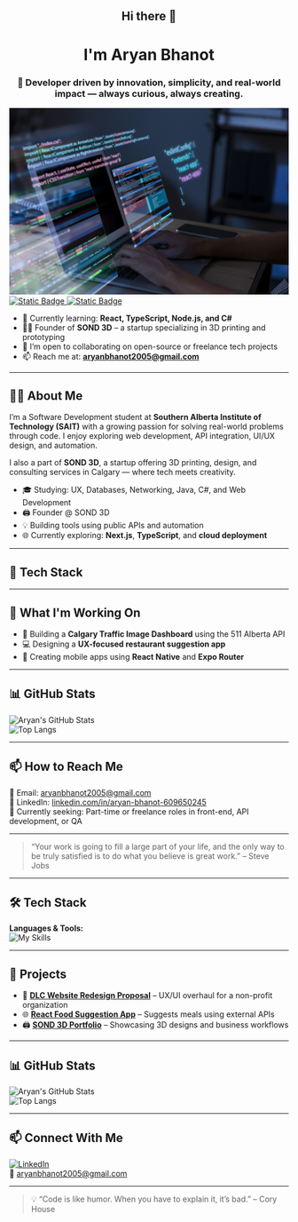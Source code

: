 <h2 align="center">Hi there 👋</h2>
<h1 align="center">I'm Aryan Bhanot</h1>
<h3 align="center">🚀 Developer driven by innovation, simplicity, and real-world impact — always curious, always creating.</h3>

![Cover Image](cover.jpg)
[![Static Badge](https://img.shields.io/badge/LinkedIn-Aryan%20Bhanot-%230A66C2?style=for-the-badge&logo=linkedin) ](https://www.linkedin.com/in/aryan-bhanot-609650245)
[![Static Badge](https://img.shields.io/badge/Email-aryanbhanot2005@gmail.com-%23D14836?style=for-the-badge&logo=gmail)](mailto:aryanbhanot2005@gmail.com)

  
- 🧠 Currently learning: **React, TypeScript, Node.js, and C#**
- 🧑‍🔧 Founder of **SOND 3D** – a startup specializing in 3D printing and prototyping
- 🤝 I’m open to collaborating on open-source or freelance tech projects
- 📫 Reach me at: **aryanbhanot2005@gmail.com**

---

## 👨‍💻 About Me

I’m a Software Development student at **Southern Alberta Institute of Technology (SAIT)** with a growing passion for solving real-world problems through code. I enjoy exploring web development, API integration, UI/UX design, and automation.

I also a part of **SOND 3D**, a startup offering 3D printing, design, and consulting services in Calgary — where tech meets creativity.

- 🎓 Studying: UX, Databases, Networking, Java, C#, and Web Development  
- 🖨️ Founder @ SOND 3D  
- 💡 Building tools using public APIs and automation  
- 🌐 Currently exploring: **Next.js**, **TypeScript**, and **cloud deployment**

---

## 🔧 Tech Stack
<!--
### Languages:
![Java](https://cdn.jsdelivr.net/gh/devicons/devicon/icons/java/java-original.svg)  
![Python](https://cdn.jsdelivr.net/gh/devicons/devicon/icons/python/python-original.svg)  
![JavaScript](https://cdn.jsdelivr.net/gh/devicons/devicon/icons/javascript/javascript-original.svg)  
![C#](https://cdn.jsdelivr.net/gh/devicons/devicon/icons/csharp/csharp-original.svg)  
![HTML5](https://cdn.jsdelivr.net/gh/devicons/devicon/icons/html5/html5-original.svg)  
![CSS3](https://cdn.jsdelivr.net/gh/devicons/devicon/icons/css3/css3-original.svg)

### Tools & Frameworks:
![React](https://cdn.jsdelivr.net/gh/devicons/devicon/icons/react/react-original.svg)  
![Node.js](https://cdn.jsdelivr.net/gh/devicons/devicon/icons/nodejs/nodejs-original.svg)  
![TailwindCSS](https://cdn.jsdelivr.net/gh/devicons/devicon/icons/tailwindcss/tailwindcss-plain.svg)  
![Bootstrap](https://cdn.jsdelivr.net/gh/devicons/devicon/icons/bootstrap/bootstrap-original.svg)

### Databases & Cloud:
![MySQL](https://cdn.jsdelivr.net/gh/devicons/devicon/icons/mysql/mysql-original.svg)  
![Firebase](https://cdn.jsdelivr.net/gh/devicons/devicon/icons/firebase/firebase-plain.svg)  
![GitHub](https://cdn.jsdelivr.net/gh/devicons/devicon/icons/github/github-original.svg)  
![Vercel](https://cdn.jsdelivr.net/gh/devicons/devicon/icons/vercel/vercel-original.svg)
-->
---

## 🧠 What I'm Working On

- 🚦 Building a **Calgary Traffic Image Dashboard** using the 511 Alberta API  
- 💻 Designing a **UX-focused restaurant suggestion app**  
- 📱 Creating mobile apps using **React Native** and **Expo Router**

---

## 📊 GitHub Stats

![Aryan's GitHub Stats](https://github-readme-stats.vercel.app/api?username=aryanbhanot&show_icons=true&theme=tokyonight)  
![Top Langs](https://github-readme-stats.vercel.app/api/top-langs/?username=aryanbhanot&layout=compact&theme=tokyonight)

---

## 📫 How to Reach Me

📧 Email: [aryanbhanot2005@gmail.com](mailto:aryanbhanot2005@gmail.com)  
🔗 LinkedIn: [linkedin.com/in/aryan-bhanot-609650245](https://www.linkedin.com/in/aryan-bhanot-609650245)  
🌱 Currently seeking: Part-time or freelance roles in front-end, API development, or QA

---

> “Your work is going to fill a large part of your life, and the only way to be truly satisfied is to do what you believe is great work.” – Steve Jobs



---



## 🛠️ Tech Stack

**Languages & Tools:**  
![My Skills](https://skillicons.dev/icons?i=react,ts,js,py,cs,html,css,tailwind,nodejs,mysql,github,vscode)

---

## 📌 Projects

- 🔧 **[DLC Website Redesign Proposal](#)** – UX/UI overhaul for a non-profit organization  
- 🌐 **[React Food Suggestion App](#)** – Suggests meals using external APIs  
- 🖨️ **[SOND 3D Portfolio](#)** – Showcasing 3D designs and business workflows  

---

## 📊 GitHub Stats

![Aryan's GitHub Stats](https://github-readme-stats.vercel.app/api?username=aryanbhanot&show_icons=true&theme=tokyonight)  
![Top Langs](https://github-readme-stats.vercel.app/api/top-langs/?username=aryanbhanot&layout=compact&theme=tokyonight)

---

## 📫 Connect With Me

[![LinkedIn](https://img.shields.io/badge/LinkedIn-blue?logo=linkedin&style=for-the-badge)](https://www.linkedin.com/in/aryan-bhanot-609650245)  
📧 aryanbhanot2005@gmail.com

---

> 💡 “Code is like humor. When you have to explain it, it’s bad.” – Cory House




<!--
**aryanbhanot05/aryanbhanot05** is a ✨ _special_ ✨ repository because its `README.md` (this file) appears on your GitHub profile.

Here are some ideas to get you started:

- 🔭 I’m currently working on ...
- 🌱 I’m currently learning ...
- 👯 I’m looking to collaborate on ...
- 🤔 I’m looking for help with ...
- 💬 Ask me about ...
- 📫 How to reach me: ...
- 😄 Pronouns: ...
- ⚡ Fun fact: ...
-->
